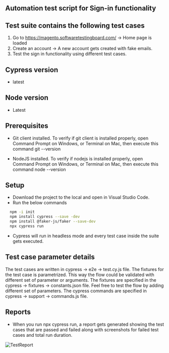 
## Automation test script for Sign-in functionality


    
## Test suite contains the following test cases

1. Go to https://magento.softwaretestingboard.com/ -> Home page is loaded
2. Create an account -> A new account gets created with fake emails. 
3. Test the sign in functionality using different test cases. 


## Cypress version 

- latest
    
## Node version 

- Latest


## Prerequisites




- Git client installed. To verify if git client is installed properly, open Command Prompt on Windows, or Terminal on Mac, then execute this command git --version

- NodeJS  installed. To verify if nodejs is installed properly, open Command Prompt on Windows, or Terminal on Mac, then execute this command node --version
## Setup

- Download the project to the local and open in Visual Studio Code. 
- Run the below commands
 ```bash
   npm -i init
   npm install cypress --save -dev
   npm install @faker-js/faker --save-dev
   npx cypress run
   ```
   - Cypress will run in headless mode and every test case inside the suite gets executed. 
## Test case parameter details

The test cases are written in cypress -> e2e -> test.cy.js file. The fixtures for the test case is parametrized. This way the flow could be validated with different set of parameter or arguments. The fixtures are specified in the cypress -> fixtures -> constants.json file. Feel free to test the flow by adding different set of parameters. The cypress commands are specified in cypress -> support -> commands.js file. 


## Reports

- When you run npx cypress run, a report gets generated showing the test cases that are passed and failed along with screenshots for failed test cases and total run duration. 

![TestReport](https://github.com/PriyankaVijayKumar/AssignmentTests/assets/49277306/9f14f255-9263-44bb-a065-ed504a1d4e5d)
